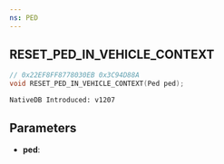 ```yaml
---
ns: PED
---
```

## RESET_PED_IN_VEHICLE_CONTEXT

```c
// 0x22EF8FF8778030EB 0x3C94D88A
void RESET_PED_IN_VEHICLE_CONTEXT(Ped ped);
```

```
NativeDB Introduced: v1207
```

## Parameters
* **ped**:
